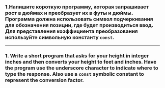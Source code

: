 ### 1.Напишите короткую программу, которая запрашивает рост в дюймах и преобразует их в футы и дюймы. Программа должна использовать символ подчеркивания для обозначения позиции, где будет производиться ввод. Для представления коэффициента преобразования используйте символьную константу ```const```.

------------------------------------------------

### 1. Write a short program that asks for your height in integer inches and then converts your height to feet and inches. Have the program use the underscore character to indicate where to type the response. Also use a ```const``` symbolic constant to represent the conversion factor.

